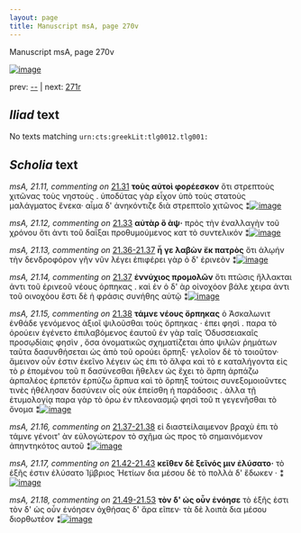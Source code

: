 ```yaml
---
layout: page
title: Manuscript msA, page 270v
---
```


Manuscript msA, page 270v

[![image](http://www.homermultitext.org/iipsrv?OBJ=IIP,1.0&FIF=/project/homer/pyramidal/deepzoom/hmt/vaimg/2017a/VA270VN_0772.tif&WID=100&CVT=JPEG)](http://www.homermultitext.org/ict2/?urn=urn:cite2:hmt:vaimg.2017a:VA270VN_0772)

prev:  [--](../--) | next:  [271r](../271r)

## *Iliad* text

No texts matching `urn:cts:greekLit:tlg0012.tlg001:`

## *Scholia* text

*msA, 21.11, commenting on* [21.31](#21.31)  <a id="msA_21.11"/> **τοὺς αὐτοὶ φορέεσκον** ὅτι στρεπτοὺς χιτῶνας τοὺς νηστοὺς . ὑποδύτας γὰρ εἶχον ὑπὸ τοὺς στατοὺς μαλάγματος ἕνεκα· αἷμα δ' ἀνηκόντιζε διὰ στρεπτοῖο χιτῶνος ⁑[![image](http://www.homermultitext.org/iipsrv?OBJ=IIP,1.0&FIF=/project/homer/pyramidal/deepzoom/hmt/vaimg/2017a/VA270VN_0772.tif&RGN=0.23,0.2125,0.225,0.0586&WID=1000&CVT=JPEG)](http://www.homermultitext.org/ict2/?urn=urn:cite2:hmt:vaimg.2017a:VA270VN_0772@0.23,0.2125,0.225,0.0586)

*msA, 21.12, commenting on* [21.33](#21.33)  <a id="msA_21.12"/> **αὐτὰρ ὃ ὰψ·** πρὸς τὴν ἐναλλαγὴν τοῦ χρόνου ὅτι ἀντι τοῦ δαΐξαι προθυμούμενος κατ τὸ συντελικόν ⁑[![image](http://www.homermultitext.org/iipsrv?OBJ=IIP,1.0&FIF=/project/homer/pyramidal/deepzoom/hmt/vaimg/2017a/VA270VN_0772.tif&RGN=0.221,0.2658,0.225,0.0465&WID=1000&CVT=JPEG)](http://www.homermultitext.org/ict2/?urn=urn:cite2:hmt:vaimg.2017a:VA270VN_0772@0.221,0.2658,0.225,0.0465)

*msA, 21.13, commenting on* [21.36-21.37](#21.36-21.37)  <a id="msA_21.13"/> **ἦ γε λαβὼν ἔκ πατρὸς** ὅτι ἀλῳήν τὴν δενδροφόρον γῆν νῦν λέγει ἐπιφέρει γὰρ ὁ δ' ἐρινεὸν ⁑[![image](http://www.homermultitext.org/iipsrv?OBJ=IIP,1.0&FIF=/project/homer/pyramidal/deepzoom/hmt/vaimg/2017a/VA270VN_0772.tif&RGN=0.221,0.2958,0.225,0.039&WID=1000&CVT=JPEG)](http://www.homermultitext.org/ict2/?urn=urn:cite2:hmt:vaimg.2017a:VA270VN_0772@0.221,0.2958,0.225,0.039)

*msA, 21.14, commenting on* [21.37](#21.37)  <a id="msA_21.14"/> **ἐννύχιος προμολῶν** ὅτι πτῶσις ἥλλακται ἀντι τοῦ ἐρινεοῦ νέους όρπηκας . καὶ ἐν ὁ δ' ὰρ οἰνοχόον βάλε χειρα ἀντι τοῦ οινοχόου ἔστι δὲ ἡ φράσις συνήθης αὐτῷ ⁑[![image](http://www.homermultitext.org/iipsrv?OBJ=IIP,1.0&FIF=/project/homer/pyramidal/deepzoom/hmt/vaimg/2017a/VA270VN_0772.tif&RGN=0.221,0.3311,0.228,0.0526&WID=1000&CVT=JPEG)](http://www.homermultitext.org/ict2/?urn=urn:cite2:hmt:vaimg.2017a:VA270VN_0772@0.221,0.3311,0.228,0.0526)

*msA, 21.15, commenting on* [21.38](#21.38)  <a id="msA_21.15"/> **τάμνε νέους ὄρπηκας** ὁ Ἀσκαλωνιτ ἐνθάδε γενόμενος ἀξιοῖ ψιλοῦσθαι τοὺς ὄρπηκας · ἐπει φησὶ . παρα τὸ ὀρούειν ἐγένετο ἐπιλαβόμενος ἑαυτοῦ ἐν γὰρ ταῖς Ὀδυσσειακαῖς προσῳδίαις φησὶν , ὄσα ὀνοματικῶς σχηματίζεται ἀπο ψιλῶν ῥημάτων ταῦτα δασυνθήσεται ὡς ἀπὸ τοῦ ορούει ὄρπηξ· γελοῖον δὲ τὸ τοιοῦτον· ἄμεινον οὖν ἐστιν ἐκεῖνο λέγειν ὡς ἐπι τὸ ἄλφα καὶ τὸ ε καταλήγοντα εἰς τὸ ρ ἑπομένου τοῦ π δασύνεσθαι ἥθελεν ὡς ἔχει τὸ ἅρπη ἁρπάζω ἁρπαλέος ἑρπετόν ἑρπύζω ἅρπυα καὶ τὸ ὅρπηξ τούτοις συνεξομοιοῦντες τινὲς ἠθέλησαν δασύνειν οἷς οὐκ ἐπείσθη ἡ παράδοσις . ἀλλα τῇ ἐτυμολογίᾳ παρα γὰρ τὸ όρω ἐν πλεονασμῷ φησὶ τοῦ π γεγενῆσθαι τὸ ὄνομα ⁑[![image](http://www.homermultitext.org/iipsrv?OBJ=IIP,1.0&FIF=/project/homer/pyramidal/deepzoom/hmt/vaimg/2017a/VA270VN_0772.tif&RGN=0.223,0.3806,0.228,0.2087&WID=1000&CVT=JPEG)](http://www.homermultitext.org/ict2/?urn=urn:cite2:hmt:vaimg.2017a:VA270VN_0772@0.223,0.3806,0.228,0.2087)

*msA, 21.16, commenting on* [21.37-21.38](#21.37-21.38)  <a id="msA_21.16"/> εἰ διαστείλαιμενον βραχὺ ἐπι τὸ τάμνε γένοιτ' ὰν εὐλογώτερον τὸ σχῆμα ὡς προς τὸ σημαινόμενον ἀπηντηκότος αυτοῦ ⁑[![image](http://www.homermultitext.org/iipsrv?OBJ=IIP,1.0&FIF=/project/homer/pyramidal/deepzoom/hmt/vaimg/2017a/VA270VN_0772.tif&RGN=0.223,0.5841,0.248,0.0405&WID=1000&CVT=JPEG)](http://www.homermultitext.org/ict2/?urn=urn:cite2:hmt:vaimg.2017a:VA270VN_0772@0.223,0.5841,0.248,0.0405)

*msA, 21.17, commenting on* [21.42-21.43](#21.42-21.43)  <a id="msA_21.17"/> **κεῖθεν δὲ ξεῖνός μιν ἐλύσατο·** τὸ ἑξῆς ἐστιν ἐλύσατο Ί̈μβριος Ἠετίων δια μέσου δὲ τὸ πολλὰ δ' ἔδωκεν · ⁑[![image](http://www.homermultitext.org/iipsrv?OBJ=IIP,1.0&FIF=/project/homer/pyramidal/deepzoom/hmt/vaimg/2017a/VA270VN_0772.tif&RGN=0.228,0.6216,0.223,0.0473&WID=1000&CVT=JPEG)](http://www.homermultitext.org/ict2/?urn=urn:cite2:hmt:vaimg.2017a:VA270VN_0772@0.228,0.6216,0.223,0.0473)

*msA, 21.18, commenting on* [21.49-21.53](#21.49-21.53)  <a id="msA_21.18"/> **τὸν δ' ὡς οὖν ἐνόησε** τὸ ἑξῆς ἐστι τὸν δ' ὡς οὖν ἐνόησεν ὀχθήσας δ' ἄρα εῖπεν· τὰ δὲ λοιπὰ δια μέσου διορθωτέον ⁑[![image](http://www.homermultitext.org/iipsrv?OBJ=IIP,1.0&FIF=/project/homer/pyramidal/deepzoom/hmt/vaimg/2017a/VA270VN_0772.tif&RGN=0.229,0.6652,0.223,0.0413&WID=1000&CVT=JPEG)](http://www.homermultitext.org/ict2/?urn=urn:cite2:hmt:vaimg.2017a:VA270VN_0772@0.229,0.6652,0.223,0.0413)